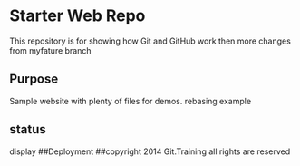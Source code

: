 # Starter Web Repo

This repository is for showing how Git and GitHub work
then more changes from myfature branch
## Purpose

Sample website with plenty of files for demos. rebasing example
## status
display
##Deployment
##copyright
2014 Git.Training all rights are reserved
